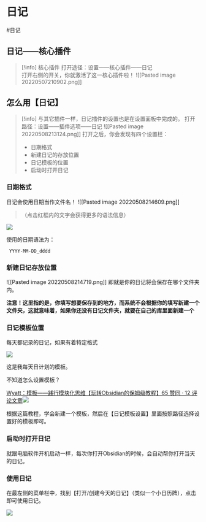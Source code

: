 # 日记
#日记
## 日记——核心插件
> [!info] 核心插件
> 打开途径：设置——核心插件——日记  
> 打开右侧的开关，你就激活了这一核心插件啦！
![[Pasted image 20220507210902.png]]

## 怎么用【日记】

> [!info] 与其它插件一样，日记插件的设置也是在设置面板中完成的。
> 打开路径：设置——插件选项——日记
> ![[Pasted image 20220508213124.png]]
> 打开之后，你会发现有四个设置栏：
> -   日期格式
> -  新建日记的存放位置
> - 日记模板的位置
> - 启动时打开日记

### 日期格式

日记会使用日期当作文件名！
![[Pasted image 20220508214609.png]]

> （点击红框内的文字会获得更多的语法信息）

![](https://pic4.zhimg.com/80/v2-831cd0d0ebfccf86e9687003e6f4c9ab_720w.jpg)

使用的日期语法为：

```text
 YYYY-MM-DD_dddd
```

  

### 新建日记存放位置

![[Pasted image 20220508214719.png]]
即就是你的日记将会保存在哪个文件夹内。

**注意！这里指的是，你填写想要保存到的地方，而系统不会根据你的填写新建一个文件夹，这就意味着，如果你还没有日记文件夹，就要在自己的库里面新建一个**

### 日记模板位置

每天都记录的日记，如果有着特定格式

![](https://pic3.zhimg.com/80/v2-9478673230791d98c2bf71e362a11a4a_720w.jpg)

这是我每天日计划的模板。

不知道怎么设置模板？

[Wyatt：模板——践行模块化思维【玩转Obsidian的保姆级教程】65 赞同 · 12 评论文章![](https://pic2.zhimg.com/v2-42527f212c876f4f79ae0c1cb7d300f1_180x120.jpg)](https://zhuanlan.zhihu.com/p/411452840)

根据这篇教程，学会新建一个模板，然后在【日记模板设置】里面按照路径选择设置好的模板即可。

  

### 启动时打开日记

就跟电脑软件开机启动一样，每次你打开Obsidian的时候，会自动帮你打开当天的日记。

  

### 使用日记

在最左侧的菜单栏中，找到【打开/创建今天的日记】（类似一个小日历牌），点击即可使用日记。

![](https://pic4.zhimg.com/80/v2-42512eedb4338e2d2f36dfb8d66b0e0b_720w.jpg)






